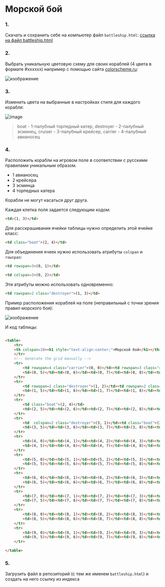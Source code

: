 # Морской бой

### 1.

Скачать и сохранить себе на компьютер файл `battleship.html`:
<a id="raw-url" href="https://raw.githubusercontent.com/yarmolinskiyam-yandex/yarmolinskiyam-yandex.github.io/refs/heads/main/battleship.html"> ссылка на файл battleship.html </a>

### 2.

Выбрать уникальную цветовую схему для своих кораблей (4 цвета в формате #xxxxxx) например с помощью сайта [colorscheme.ru](https://colorscheme.ru/):

![изображение](https://github.com/user-attachments/assets/fb0f46b9-c53e-4bdc-a6cc-874b8448e33f)

### 3.

Изменить цвета на выбранные в настройках стиля для каждого корабля:

![image](https://github.com/user-attachments/assets/176a99c7-01c4-4093-8d06-6398a2d99247)

> boat - 1-палубный торпедный катер, destroyer - 2-палубный эсминец, cruiser - 3-палубный крейсер, carrier - 4-палубный авианосец

### 4.

Расположить корабли на игровом поле в соответствии с русскими правилами уникальным образом.
- 1 авианосец
- 2 крейсера
- 3 эсминца
- 4 торпедных катера

Корабли не могут касаться друг друга.

Каждая клетка поля задается следующим кодом:

```html
<td>(1, 3)</td>
```

Для расскрашивания ячейки таблицы нужно определить этой ячейке класс:

```html
<td class="boat">(2, 4)</td>
```

Для объединения ячеек нужно использовать атрибуты `colspan` и `rowspan`:

```html
<td rowspan=3>(0, 1)</td>
```
```html
<td colspan=3>(0, 2)</td>
```

Эти атрибуты можно использовать одновременно:

```html
<td rowspan=2 class="destroyer">(1, 3)</td>
```

Пример расположения кораблей на поле (неправильный с точки зрения правил морского боя):

![изображение](https://github.com/user-attachments/assets/ab72afbe-d316-4770-a9ac-f3ed8cf5e7a1)

И код таблицы:

```html

<table>
	<tr>
	<th colspan=10><h1 style="text-align:center;">Морской бой</h1></th>
	</tr>
    <!-- Generate the grid manually -->
    <tr>
        <td rowspan=4 class="carrier">(0, 0)</td><td rowspan=3 class="cruiser">(0, 1)</td><td colspan=3 class="cruiser">(0, 2)</td>
        <td>(0, 5)</td><td>(0, 6)</td><td>(0, 7)</td><td>(0, 8)</td><td>(0, 9)</td>
    </tr>
    <tr>
        <td rowspan=2 class="destroyer">(1, 2)</td><td rowspan=2 class="destroyer">(1, 3)</td><td class="boat">(1, 4)</td>
        <td>(1, 5)</td><td>(1, 6)</td><td>(1, 7)</td><td>(1, 8)</td><td>(1, 9)</td>
    </tr>
    <tr>
        <td class="boat">(2, 4)</td>
        <td>(2, 5)</td><td>(2, 6)</td><td>(2, 7)</td><td>(2, 8)</td><td>(2, 9)</td>
    </tr>
    <tr>
        <td  colspan=2 class="destroyer">(3, 1)</td><td class="boat">(3, 3)</td><td class="boat">(3, 4)</td>
        <td>(3, 5)</td><td>(3, 6)</td><td>(3, 7)</td><td>(3, 8)</td><td>(3, 9)</td>
    </tr>
    <tr>
        <td>(4, 0)</td><td>(4, 1)</td><td>(4, 2)</td><td>(4, 3)</td><td>(4, 4)</td>
        <td>(4, 5)</td><td>(4, 6)</td><td>(4, 7)</td><td>(4, 8)</td><td>(4, 9)</td>
    </tr>
    <tr>
        <td>(5, 0)</td><td>(5, 1)</td><td>(5, 2)</td><td>(5, 3)</td><td>(5, 4)</td>
        <td>(5, 5)</td><td>(5, 6)</td><td>(5, 7)</td><td>(5, 8)</td><td>(5, 9)</td>
    </tr>
    <tr>
        <td>(6, 0)</td><td>(6, 1)</td><td>(6, 2)</td><td>(6, 3)</td><td>(6, 4)</td>
        <td>(6, 5)</td><td>(6, 6)</td><td>(6, 7)</td><td>(6, 8)</td><td>(6, 9)</td>
    </tr>
    <tr>
        <td>(7, 0)</td><td>(7, 1)</td><td>(7, 2)</td><td>(7, 3)</td><td>(7, 4)</td>
        <td>(7, 5)</td><td>(7, 6)</td><td>(7, 7)</td><td>(7, 8)</td><td>(7, 9)</td>
    </tr>
    <tr>
        <td>(8, 0)</td><td>(8, 1)</td><td>(8, 2)</td><td>(8, 3)</td><td>(8, 4)</td>
        <td>(8, 5)</td><td>(8, 6)</td><td>(8, 7)</td><td>(8, 8)</td><td>(8, 9)</td>
    </tr>
    <tr>
        <td>(9, 0)</td><td>(9, 1)</td><td>(9, 2)</td><td>(9, 3)</td><td>(9, 4)</td>
        <td>(9, 5)</td><td>(9, 6)</td><td>(9, 7)</td><td>(9, 8)</td><td>(9, 9)</td>
    </tr>

</table>
```

### 5.

Загрузить файл в репозиторий (с тем же именем `battleship.html`) и создать на него ссылку из индекса


